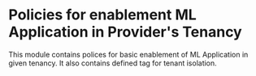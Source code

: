 Policies for enablement ML Application in Provider's Tenancy
=====================================================================

This module contains polices for basic enablement of ML Application in given tenancy. It also contains defined tag for 
tenant isolation.